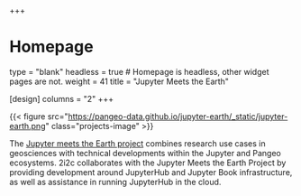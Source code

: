 +++
# Homepage
type = "blank"
headless = true  # Homepage is headless, other widget pages are not.
weight = 41
title = "Jupyter Meets the Earth"

[design]
  columns = "2"
+++

{{< figure src="https://pangeo-data.github.io/jupyter-earth/_static/jupyter-earth.png" class="projects-image" >}}

The [Jupyter meets the Earth project](https://pangeo-data.github.io/jupyter-earth/index.html) combines research use cases in geosciences with technical developments within the Jupyter and Pangeo ecosystems. 2i2c collaborates with the Jupyter Meets the Earth Project by providing development around JupyterHub and Jupyter Book infrastructure, as well as assistance in running JupyterHub in the cloud.
